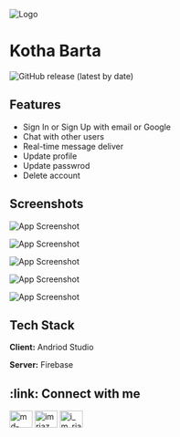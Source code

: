 
![Logo](https://raw.githubusercontent.com/Riaz-404/Kotha-Barta-App/master/metaFiles/screenshots/img.png)


# Kotha Barta

![GitHub release (latest by date)](https://img.shields.io/github/v/release/Riaz-404/Kotha-Barta-App?color=f15641)


## Features

- Sign In or Sign Up with email or Google
- Chat with other users
- Real-time message deliver
- Update profile
- Update passwrod
- Delete account


## Screenshots

![App Screenshot](https://github.com/Riaz-404/Kotha-Barta-App/blob/master/metaFiles/screenshots/Screenshot_20230417_012541.png?raw=true)

![App Screenshot](https://github.com/Riaz-404/Kotha-Barta-App/blob/master/metaFiles/screenshots/Screenshot_20230417_011848.png?raw=true)

![App Screenshot](https://github.com/Riaz-404/Kotha-Barta-App/blob/master/metaFiles/screenshots/Screenshot_20230417_012309.png?raw=true)

![App Screenshot](https://github.com/Riaz-404/Kotha-Barta-App/blob/master/metaFiles/screenshots/Screenshot_20230417_012349.png?raw=true)

![App Screenshot](https://github.com/Riaz-404/Kotha-Barta-App/blob/master/metaFiles/screenshots/Screenshot_20230417_012413.png?raw=true)


## Tech Stack

**Client:** Andriod Studio

**Server:** Firebase


<h2 align="left">:link: Connect with me </h2>
<p align="left">
<a href="https://linkedin.com/in/md-riazul-islam-891b65194" target="blank"><img align="center" src="https://raw.githubusercontent.com/rahuldkjain/github-profile-readme-generator/master/src/images/icons/Social/linked-in-alt.svg" alt="md-riazul-islam-891b65194" height="30" width="40" /></a>
<a href="https://fb.com/imriaz.cu" target="blank"><img align="center" src="https://raw.githubusercontent.com/rahuldkjain/github-profile-readme-generator/master/src/images/icons/Social/facebook.svg" alt="imriaz.cu" height="30" width="40" /></a>
<a href="https://instagram.com/i_m_riaz_" target="blank"><img align="center" src="https://raw.githubusercontent.com/rahuldkjain/github-profile-readme-generator/master/src/images/icons/Social/instagram.svg" alt="i_m_riaz_" height="30" width="40" /></a>
</p>

